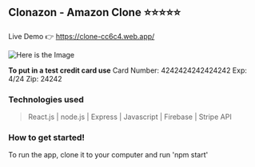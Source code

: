 ## Clonazon - Amazon Clone ⭐⭐⭐⭐⭐

Live Demo 👉 https://clone-cc6c4.web.app/

![Here is the Image](https://i.imgur.com/vwigdrF.png)

**To put in a test credit card use**
Card Number: 4242424242424242
Exp: 4/24
Zip: 24242

### Technologies used

> React.js | node.js | Express | Javascript | Firebase | Stripe API

### How to get started!

To run the app, clone it to your computer and run 'npm start'
